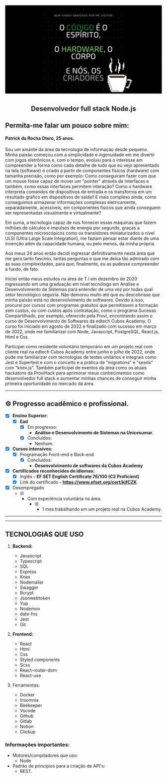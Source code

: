
</p>
<h1 align="center">
    <img alt="Patrick da Rocha Otero" title="#Patrick da Rocha Otero" src="/resources/Header.gif"/>
</h1>

<h2 align="center"> 
  Desenvolvedor full stack Node.js
</h2>

 ## Permita-me falar um pouco sobre mim:

<h4>Patrick da Rocha Otero, 25 anos.</h4>

Sou um amante da área da tecnologia de informação desde pequeno. Minha paixão começou com a simplicidade e ingenuidade em me divertir com jogos eletrônicos e, com o tempo, evoluiu para o interesse em compreender a forma como cada detalhe de tudo que eu vejo apresentado na tela (software) é criado a partir de componentes físicos (hardware) com tamanha precisão, como por exemplo: Como conseguiram fazer com que um mouse fosse capaz de mover um "pointer" através de interfaces e também, como essas interfaces permitem interação? Como o hardware interpreta comandos de dispositivos de entrada e os transforma em um resultado gráfico em dispositivos de saída? E mais complexo ainda, como conseguimos armazenar informações complexas eletricamente, separadamente, acessíveis, em componentes físicos que ainda conseguem ser representadas visualmente e virtualmente?

Em suma, a tecnologia capaz de nos fornecer essas máquinas que fazem milhões de cálculos e impulsos de energia por segundo, graças a componentes microscópicos como os transistores miniaturizados a nível ULSI (Ultra Large Scale Integration), me faziam pensar estar diante de uma invenção além da capacidade humana, ou pelo menos, da minha própria. 

Aos meus 24 anos então decidi ingressar definitivamente nesta área que me gera tanto fascínio, tantas perguntas e que me deixa tão admirado com as suas complexidades, para que, finalmente, eu as pudesse compreender a fundo, de fato. 

Iniciei então meus estudos na área de T.I em dezembro de 2020 ingressando em uma graduação em nível tecnólogo em Análise e Desenvolvimento de Sistemas para entender de uma vez por todas qual setor tecnológico seguiria. Não demorou muito até que eu descobrisse que minha paixão está no desenvolvimento de softwares. Devido à isso, procurei por cursos com programas gratuitos que permitissem a formação sem custos, ou com custos após contratação, como o programa Sucesso Compartilhado, por exemplo, oferecido pela Provi, encontrando assim o curso de Desenvolvimento de Softwares da edtech Cubos Academy. O curso foi iniciado em agosto de 2022 e finalizado com sucesso em março de 2022, onde me familiarizei com Node, Javascript, PostgreSQL, React.js, Html e Css.

Participei como residente voluntário temporário em um projeto real com cliente real na edtech Cubos Academy entre junho e julho de 2022, onde pude me familiarizar com tecnologias de testes unitários e integrais como Jest e Supertest e com o conceito e a prática de "migrations" e "seeds" com "knex.js". Também participei de eventos da área como os atuais hackatons da ProviHack para aprimorar meus conhecimentos como desenvolvedor full stack e aumentar minhas chances de conseguir minha primeira oportunidade no mercado da área.

---



## ⚙️ Progresso acadêmico e profissional.

  - [x] <strong>Ensino Superior:</strong>
      - [x] <strong>Ead</strong>
           - [x] Em progresso:
               - <strong> Análise e Desenvolvimento de Sistemas na Unicesumar</strong>.
           - [x] Concluídos:
                - Nenhum.
                

 - [x] <strong>Cursos intensivos:</strong>
      - [x] Programação Front-end e Back-end
          - [x] Concluídos: 
               - <strong>Desenvolvimento de softwares da Cubos Academy</strong>

 - [x] <strong>Certificados reconhecidos de idiomas:</strong>
      - [x] Inglês
                <strong>- EF SET English Certificate 76/100 (C2 Proficient)</strong>
      - [x] Link do certificado
                <strong>- https://www.efset.org/cert/kjfCZK</strong>

 - [x] Desempregado
    - [x] - Com experiência voluntária na área.
        - [x] - 1 mes trabalhando em um projeto real na Cubos Academy.
---

---

## TECNOLOGIAS QUE USO

1. <strong>Backend:</strong>
    - Javascript
    - Typescript
    - SQL
    - Express
    - Knex
    - Nodemailer
    - Swagger
    - Bcrypt
    - Jsonwebtoken
    - Yup
    - Nodemon
    - date-fns
    - Jest
    - Git

2. <strong>Frontend:</strong>
    - React
    - Html
    - Css
    - Styled components
    - Scss
    - React-router-dom
    - React-use

3. Ferramentas:
    - Docker
    - Insomnia
    - Beekeeper
    - Vscode
    - Github
    - Gitlab
    - Notion
    - Clickup

### Informações importantes:
  - Motores/compiladores que uso: 
    - Node
  - Padrão de princípios para a criação de API's: 
    - REST.

